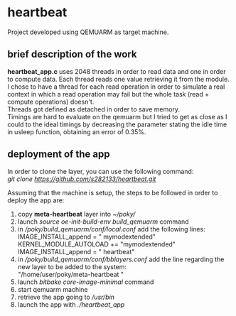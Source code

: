 # heartbeat

Project developed using QEMUARM as target machine.

## brief description of the work
**heartbeat_app.c** uses 2048 threads in order to read data and one in order to compute data.
Each thread reads one value retrieving it from the module. I chose to have a thread for each read operation in order to simulate a real context in which a read operation may fail but the whole task (read + compute operations) doesn't.  
Threads got defined as detached in order to save memory.  
Timings are hard to evaluate on the qemuarm but I tried to get as close as I could to the ideal timings by decreasing the parameter stating the idle time in usleep function, obtaining an error of 0.35%.

## deployment of the app
In order to clone the layer, you can use the following command:  
_git clone https://github.com/s282133/heartbeat.git_  

Assuming that the machine is setup, the steps to be followed in order to deploy the app are: 
  1) copy **meta-heartbeat** layer into _~/poky/_
  2) launch _source oe-init-build-env build_qemuarm_ command
  3) in _/poky/build_qemuarm/conf/local.conf_ add the following lines:  
  IMAGE_INSTALL_append = " mymodextended"  
  KERNEL_MODULE_AUTOLOAD += "mymodextended"   
  IMAGE_INSTALL_append = " heartbeat" 
  4) in _/poky/build_qemuarm/conf/bblayers.conf_ add the line regarding the new layer to be added to the system:  
   "/home/user/poky/meta-heartbeat \"
  5) launch _bitbake core-image-minimal_ command
  6) start qemuarm machine
  7) retrieve the app going to _/usr/bin_
  8) launch the app with _./heartbeat_app_
